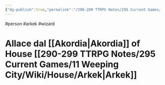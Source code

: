 ```yaml
---
{"dg-publish":true,"permalink":"/290-299 TTRPG Notes/295 Current Games/11 Weeping City/Wiki/Person/Allace/"}
---
```



#person #arkek #wizard 

# Allace dal [[Akordia\|Akordia]] of House [[290-299 TTRPG Notes/295 Current Games/11 Weeping City/Wiki/House/Arkek\|Arkek]]